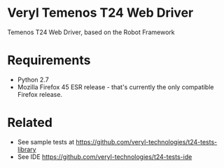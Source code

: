 # Veryl Temenos T24 Web Driver
Temenos T24 Web Driver, based on the Robot Framework 

# Requirements
* Python 2.7
* Mozilla Firefox 45 ESR release - that's currently the only compatible Firefox release.

# Related
* See sample tests at https://github.com/veryl-technologies/t24-tests-library
* See IDE https://github.com/veryl-technologies/t24-tests-ide
